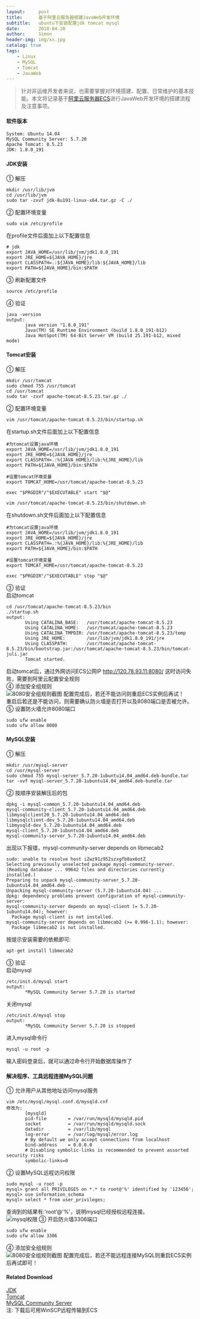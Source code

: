```yaml
---
layout:     post
title:      基于阿里云服务器搭建JavaWeb开发环境
subtitle:   ubuntu下安装配置jdk tomcat mysql
date:       2018-04-20
author:     Simon
header-img: img/xx.jpg
catalog: true
tags: 
    - Linux
    - MySQL
    - Tomcat
    - JavaWeb
---
```


>针对非运维开发者来说，也需要掌握对环境搭建、配置、日常维护的基本技能。本文将记录基于[阿里云服务器ECS](https://www.aliyun.com/)进行JavaWeb开发环境的搭建流程及注意事项。

#### 软件版本
```
System: Ubuntu 14.04
MySQL Community Server: 5.7.20
Apache Tomcat: 8.5.23
JDK: 1.8.0_191
```
#### JDK安装
① 解压
```
mkdir /usr/lib/jvm 
cd /usr/lib/jvm 
sudo tar -zxvf jdk-8u191-linux-x64.tar.gz -C ./  
```
② 配置环境变量  
```
sudo vim /etc/profile  
```
   在profile文件后面加上以下配置信息  
```
# jdk
export JAVA_HOME=/usr/lib/jvm/jdk1.8.0_191
export JRE_HOME=${JAVA_HOME}/jre
export CLASSPATH=.:${JAVA_HOME}/lib:${JAVA_HOME}/lib
export PATH=${JAVA_HOME}/bin:$PATH
```
③ 刷新配置文件
```
source /etc/profile
```
④ 验证
```
java -version
output:  
       java version "1.8.0_191"  
       Java(TM) SE Runtime Environment (build 1.8.0_191-b12)  
       Java HotSpot(TM) 64-Bit Server VM (build 25.191-b12, mixed mode)  
```
#### Tomcat安装
① 解压
```
mkdir /usr/tomcat
sudo chmod 755 /usr/tomcat
cd /usr/tomcat
sudo tar -zxvf apache-tomcat-8.5.23.tar.gz ./
```
② 配置环境变量  
```
vim /usr/tomcat/apache-tomcat-8.5.23/bin/startup.sh
```
在startup.sh文件后面加上以下配置信息
```
#为tomcat设置java环境
export JAVA_HOME=/usr/lib/jvm/jdk1.8.0_191
export JRE_HOME=${JAVA_HOME}/jre
export CLASSPATH=.:%{JAVA_HOME}/lib:%{JRE_HOME}/lib
export PATH=${JAVA_HOME}/bin:$PATH

#设置tomcat环境变量
export TOMCAT_HOME=/usr/tomcat/apache-tomcat-8.5.23

exec "$PRGDIR"/"$EXECUTABLE" start "$@"
```
```
vim /usr/tomcat/apache-tomcat-8.5.23/bin/shutdown.sh
```
在shutdown.sh文件后面加上以下配置信息
```
#为tomcat设置java环境
export JAVA_HOME=/usr/lib/jvm/jdk1.8.0_191
export JRE_HOME=${JAVA_HOME}/jre
export CLASSPATH=.:%{JAVA_HOME}/lib:%{JRE_HOME}/lib
export PATH=${JAVA_HOME}/bin:$PATH

#设置tomcat环境变量
export TOMCAT_HOME=/usr/tomcat/apache-tomcat-8.5.23

exec "$PRGDIR"/"$EXECUTABLE" stop "$@"
```
③ 验证  
启动tomcat
```
cd /usr/tomcat/apache-tomcat-8.5.23/bin
./startup.sh
output:
       Using CATALINA_BASE:   /usr/tomcat/apache-tomcat-8.5.23
       Using CATALINA_HOME:   /usr/tomcat/apache-tomcat-8.5.23
       Using CATALINA_TMPDIR: /usr/tomcat/apache-tomcat-8.5.23/temp
       Using JRE_HOME:        /usr/lib/jvm/jdk1.8.0_191/jre
       Using CLASSPATH:       /usr/tomcat/apache-tomcat-8.5.23/bin/bootstrap.jar:/usr/tomcat/apache-tomcat-8.5.23/bin/tomcat-juli.jar
       Tomcat started.
```
启动tomcat后，通过外网访问ECS公网IP http://120.78.93.11:8080/ 这时访问失败，需要到阿里云配置安全规则  
④ 添加安全组规则  
![8080安全组规则截图](https://github.com/SimonRepo/SimonRepo.github.io/raw/master/img/2018-04-08/config_safe_1.png)
配置完成后，若还不能访问则重启ECS实例后再试！  
重启后若还是不能访问，则需要确认防火墙是否打开以及8080端口是否被允许。  
⑤ 设置防火墙允许8080端口  
```
sudo ufw enable
sudo ufw allow 8080
```
#### MySQL安装
① 解压
```
mkdir /usr/mysql-server
cd /usr/mysql-server
sudo chmod 755 mysql-server_5.7.20-1ubuntu14.04_amd64.deb-bundle.tar
tar -xvf mysql-server_5.7.20-1ubuntu14.04_amd64.deb-bundle.tar
```
② 按顺序安装解压后的包
```
dpkg -i mysql-common_5.7.20-1ubuntu14.04_amd64.deb 
mysql-community-client_5.7.20-1ubuntu14.04_amd64.deb 
libmysqlclient20_5.7.20-1ubuntu14.04_amd64.deb 
libmysqlclient-dev_5.7.20-1ubuntu14.04_amd64.deb 
libmysqld-dev_5.7.20-1ubuntu14.04_amd64.deb 
mysql-client_5.7.20-1ubuntu14.04_amd64.deb 
mysql-community-server_5.7.20-1ubuntu14.04_amd64.deb
```  
出现以下报错，mysql-community-server depends on libmecab2
```
sudo: unable to resolve host iZwz91z952szxgfb8ax6otZ
Selecting previously unselected package mysql-community-server.
(Reading database ... 99642 files and directories currently installed.)
Preparing to unpack mysql-community-server_5.7.20-1ubuntu14.04_amd64.deb ...
Unpacking mysql-community-server (5.7.20-1ubuntu14.04) ...
dpkg: dependency problems prevent configuration of mysql-community-server:
mysql-community-server depends on mysql-client (= 5.7.20-1ubuntu14.04); however:
  Package mysql-client is not installed.
mysql-community-server depends on libmecab2 (>= 0.996-1.1); however:
  Package libmecab2 is not installed.
```
按提示安装需要的依赖即可:
```
apt-get install libmecab2
```
③ 验证  
启动mysql
```
/etc/init.d/mysql start
output:
       *MySQL Community Server 5.7.20 is started
```
关闭mysql
```
/etc/init.d/mysql stop
output:
       *MySQL Community Server 5.7.20 is stopped
```
进入mysql命令行
```
mysql -u root -p
```
输入密码登录后，就可以通过命令行开始数据库操作了
#### 解决程序、工具远程连接MySQL问题
① 允许用户从其他地址访问mysql服务
```
vim /etc/mysql/mysql.conf.d/mysqld.cnf
修改为:
       [mysqld]
       pid-file        = /var/run/mysqld/mysqld.pid
       socket          = /var/run/mysqld/mysqld.sock
       datadir         = /var/lib/mysql
       log-error       = /var/log/mysql/error.log
       # By default we only accept connections from localhost
       bind-address    = 0.0.0.0
       # Disabling symbolic-links is recommended to prevent assorted security risks
       symbolic-links=0
```
② 设置MySQL远程访问权限
```
sudo mysql -u root -p
mysql> grant all PRIVILEGES on *.* to root@'%' identified by '123456';
mysql> use information_schema
mysql> select * from user_privileges;
```
查询到的结果有:'root’@'%'，说明mysql已经授权远程连接。  
![mysql权限](https://github.com/SimonRepo/SimonRepo.github.io/raw/master/img/2018-04-08/mysql_1.png)
③ 开启防火墙3306端口  
```
sudo ufw enable
sudo ufw allow 3306
```
④ 添加安全组规则  
![8080安全组规则截图](https://github.com/SimonRepo/SimonRepo.github.io/raw/master/img/2018-04-08/mysql_2.png)
配置完成后，若还不能远程连接MySQL则重启ECS实例后再试即可！
  
#### Related Download
[JDK](https://www.oracle.com/technetwork/java/javase/downloads/index.html)  
[Tomcat](http://tomcat.apache.org/)  
[MySQL Community Server](https://dev.mysql.com/downloads/mysql/)  
注: 下载后可用WinSCP远程传输到ECS


